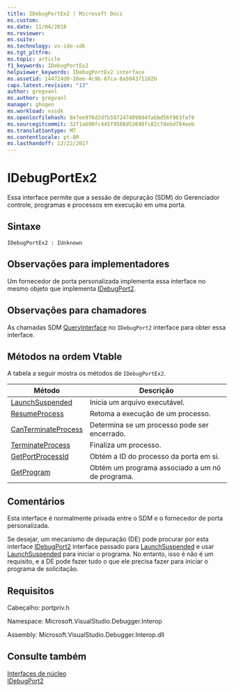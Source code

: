 ```yaml
---
title: IDebugPortEx2 | Microsoft Docs
ms.custom: 
ms.date: 11/04/2016
ms.reviewer: 
ms.suite: 
ms.technology: vs-ide-sdk
ms.tgt_pltfrm: 
ms.topic: article
f1_keywords: IDebugPortEx2
helpviewer_keywords: IDebugPortEx2 interface
ms.assetid: 144724d0-38ee-4c9b-87ca-8a504371182b
caps.latest.revision: "13"
author: gregvanl
ms.author: gregvanl
manager: ghogen
ms.workload: vssdk
ms.openlocfilehash: 8e7ee976d2dfb5872474090d4fabbd56f963faf8
ms.sourcegitcommit: 32f1a690fc445f9586d53698fc82c7debd784eeb
ms.translationtype: MT
ms.contentlocale: pt-BR
ms.lasthandoff: 12/22/2017
---
```

# <a name="idebugportex2"></a>IDebugPortEx2
Essa interface permite que a sessão de depuração (SDM) do Gerenciador controle, programas e processos em execução em uma porta.  
  
## <a name="syntax"></a>Sintaxe  
  
```  
IDebugPortEx2 : IUnknown  
```  
  
## <a name="notes-for-implementers"></a>Observações para implementadores  
 Um fornecedor de porta personalizada implementa essa interface no mesmo objeto que implementa [IDebugPort2](../../../extensibility/debugger/reference/idebugport2.md).  
  
## <a name="notes-for-callers"></a>Observações para chamadores  
 As chamadas SDM [QueryInterface](/cpp/atl/queryinterface) no `IDebugPort2` interface para obter essa interface.  
  
## <a name="methods-in-vtable-order"></a>Métodos na ordem Vtable  
 A tabela a seguir mostra os métodos de `IDebugPortEx2`.  
  
|Método|Descrição|  
|------------|-----------------|  
|[LaunchSuspended](../../../extensibility/debugger/reference/idebugportex2-launchsuspended.md)|Inicia um arquivo executável.|  
|[ResumeProcess](../../../extensibility/debugger/reference/idebugportex2-resumeprocess.md)|Retoma a execução de um processo.|  
|[CanTerminateProcess](../../../extensibility/debugger/reference/idebugportex2-canterminateprocess.md)|Determina se um processo pode ser encerrado.|  
|[TerminateProcess](../../../extensibility/debugger/reference/idebugportex2-terminateprocess.md)|Finaliza um processo.|  
|[GetPortProcessId](../../../extensibility/debugger/reference/idebugportex2-getportprocessid.md)|Obtém a ID do processo da porta em si.|  
|[GetProgram](../../../extensibility/debugger/reference/idebugportex2-getprogram.md)|Obtém um programa associado a um nó de programa.|  
  
## <a name="remarks"></a>Comentários  
 Esta interface é normalmente privada entre o SDM e o fornecedor de porta personalizada.  
  
 Se desejar, um mecanismo de depuração (DE) pode procurar por esta interface [IDebugPort2](../../../extensibility/debugger/reference/idebugport2.md) interface passado para [LaunchSuspended](../../../extensibility/debugger/reference/idebugenginelaunch2-launchsuspended.md) e usar [LaunchSuspended](../../../extensibility/debugger/reference/idebugportex2-launchsuspended.md) para iniciar o programa. No entanto, isso é não é um requisito, e a DE pode fazer tudo o que ele precisa fazer para iniciar o programa de solicitação.  
  
## <a name="requirements"></a>Requisitos  
 Cabeçalho: portpriv.h  
  
 Namespace: Microsoft.VisualStudio.Debugger.Interop  
  
 Assembly: Microsoft.VisualStudio.Debugger.Interop.dll  
  
## <a name="see-also"></a>Consulte também  
 [Interfaces de núcleo](../../../extensibility/debugger/reference/core-interfaces.md)   
 [IDebugPort2](../../../extensibility/debugger/reference/idebugport2.md)